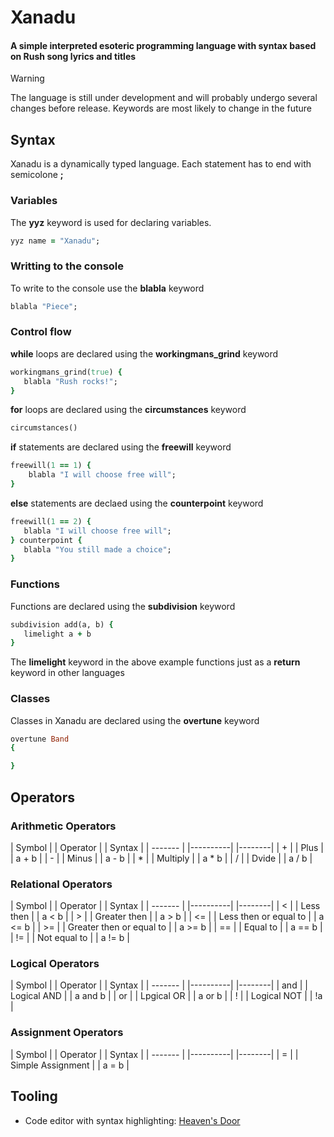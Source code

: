 # Xanadu

#### A simple interpreted esoteric programming language with syntax based on Rush song lyrics and titles

> [!WARNING]
> The language is still under development and will probably undergo several changes before release. Keywords are most likely to change in the future

## Syntax

Xanadu is a dynamically typed language. Each statement has to end with semicolone **;**

### Variables

The **yyz** keyword is used for declaring variables.

```ruby
yyz name = "Xanadu";
```

### Writting to the console

To write to the console use the **blabla** keyword 

```ruby
blabla "Piece";
```

### Control flow

**while** loops are declared using the **workingmans_grind** keyword 

```ruby
workingmans_grind(true) {
   blabla "Rush rocks!";
}
```

**for** loops are declared using the **circumstances** keyword 

```ruby
circumstances()
```

**if** statements are declared using the **freewill** keyword

```ruby
freewill(1 == 1) {
    blabla "I will choose free will";
}
```

**else** statements are declaed using the **counterpoint** keyword 

```ruby
freewill(1 == 2) {
   blabla "I will choose free will";
} counterpoint {
   blabla "You still made a choice";
}
```

### Functions

Functions are declared using the **subdivision** keyword 

```ruby
subdivision add(a, b) {
   limelight a + b
}
```

The **limelight** keyword in the above example functions just as a **return** keyword in other languages

### Classes

Classes in Xanadu are declared using the **overtune** keyword

```ruby
overtune Band
{

}
```

## Operators

### Arithmetic Operators 

| Symbol  | | Operator | | Syntax |
| ------- | |----------| |--------|
|   +     | |  Plus    | | a + b  |
|   -     | |  Minus   | | a - b  |
|   *     | | Multiply | | a * b  |
|   /     | |  Dvide   | | a / b  |

### Relational Operators

| Symbol  | | Operator | | Syntax |
| ------- | |----------| |--------|
|   <     | |  Less then    | | a < b  |
|   >     | |  Greater then   | | a > b  |
|   <=    | | Less then or equal to | | a <= b  |
|   >=    | |  Greater then or equal to   | | a >= b  |
|   ==    | |  Equal to   | | a == b  |
|   !=    | |  Not equal to   | | a != b  |

### Logical Operators

| Symbol  | | Operator | | Syntax |
| ------- | |----------| |--------|
|   and     | |  Logical AND    | | a and b  |
|   or     | |  Lpgical OR   | | a or b |
|   !     | | Logical NOT | | !a  |

### Assignment Operators

| Symbol  | | Operator | | Syntax |
| ------- | |----------| |--------|
|   =     | |  Simple Assignment    | | a = b  |

## Tooling

- Code editor with syntax highlighting: [Heaven's Door](https://github.com/Turtel216/Heavens-Door)
